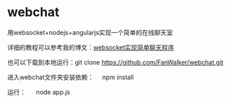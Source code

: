 # webchat
用websocket+nodejs+angularjs实现一个简单的在线聊天室

详细的教程可以参考我的博文：[websocket实现简单聊天程序](http://fanwalker.com/2017/08/20/websocket%E5%AE%9E%E7%8E%B0%E7%AE%80%E5%8D%95%E8%81%8A%E5%A4%A9%E7%A8%8B%E5%BA%8F/)

也可以下载到本地运行：git clone https://github.com/FanWalker/webchat.git

进入webchat文件夹安装依赖：      npm install

运行：          node app.js
